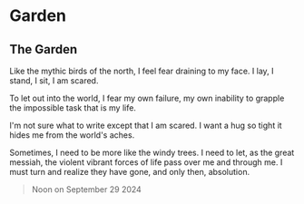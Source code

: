 # Garden
## The Garden

Like the mythic birds of the north, I feel fear draining to my face. I lay, I stand, I sit, I am scared.

To let out into the world, I fear my own failure, my own inability to grapple the impossible task that is my life.

I'm not sure what to write except that I am scared. I want a hug so tight it hides me from the world's aches.

Sometimes, I need to be more like the windy trees. I need to let, as the great messiah, the violent vibrant forces of life pass over me and through me. I must turn and realize they have gone, and only then, absolution.

> Noon on September 29 2024